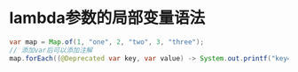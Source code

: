 # lambda参数的局部变量语法

```java
var map = Map.of(1, "one", 2, "two", 3, "three");
// 添加var后可以添加注解
map.forEach((@Deprecated var key, var value) -> System.out.printf("key=%d value=%s", key, value));
```